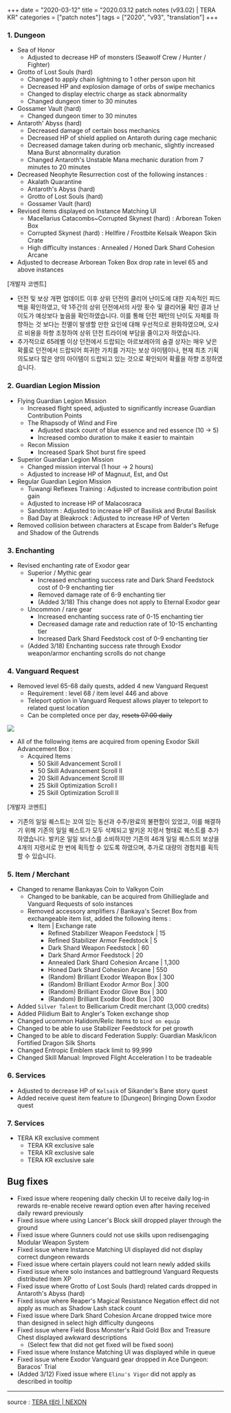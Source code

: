 +++
date = "2020-03-12"
title = "2020.03.12 patch notes (v93.02) | TERA KR"
categories = ["patch notes"]
tags = ["2020", "v93", "translation"]
+++

### 1. Dungeon
- Sea of Honor
  - Adjusted to decrease HP of monsters (Seawolf Crew / Hunter / Fighter)
- Grotto of Lost Souls (hard)
  - Changed to apply chain lightning to 1 other person upon hit
  - Decreased HP and explosion damage of orbs of swipe mechanics
  - Changed to display electric charge as stack abnormality
  - Changed dungeon timer to 30 minutes
- Gossamer Vault (hard)
  - Changed dungeon timer to 30 minutes
- Antaroth' Abyss (hard)
  - Decreased damage of certain boss mechanics
  - Decreased HP of shield applied on Antaroth during cage mechanic
  - Decreased damage taken during orb mechanic, slightly increased Mana Burst abnormality duration
  - Changed Antaroth's Unstable Mana mechanic duration from 7 minutes to 20 minutes
- Decreased Neophyte Resurrection cost of the following instances :
  - Akalath Quarantine
  - Antaroth's Abyss (hard)
  - Grotto of Lost Souls (hard)
  - Gossamer Vault (hard)
- Revised items displayed on Instance Matching UI
  - Macellarius Catacombs~Corrupted Skynest (hard) : Arborean Token Box
  - Corrupted Skynest (hard) : Hellfire / Frostbite Kelsaik Weapon Skin Crate
  - High difficulty instances : Annealed / Honed Dark Shard Cohesion Arcane
- Adjusted to decrease Arborean Token Box drop rate in level 65 and above instances

[개발자 코멘트]
- 던전 및 보상 개편 업데이트 이후 상위 던전의 클리어 난이도에 대한 지속적인 피드백을 확인하였고, 약 1주간의 상위 던전에서의 사망 횟수 및 클리어율 확인 결과 난이도가 예상보다 높음을 확인하였습니다. 이를 통해 던전 패턴의 난이도 자체를 하향하는 것 보다는 전멸이 발생할 만한 요인에 대해 우선적으로 완화하였으며, 오샤르 비용을 하향 조정하여 상위 던전 트라이에 부담을 줄이고자 하였습니다.
- 추가적으로 65레벨 이상 던전에서 드랍되는 아르보레아의 숨결 상자는 매우 낮은 확률로 던전에서 드랍되어 희귀한 가치를 가지는 보상 아이템이나, 현재 최초 기획 의도보다 많은 양의 아이템이 드랍되고 있는 것으로 확인되어 확률을 하향 조정하였습니다.
 
### 2. Guardian Legion Mission
- Flying Guardian Legion Mission
  - Increased flight speed, adjusted to significantly increase Guardian Contribution Points
  - The Rhapsody of Wind and Fire
    - Adjusted stack count of blue essence and red essence (10 -> 5)
    - Increased combo duration to make it easier to maintain
  - Recon Mission
    - Increased Spark Shot burst fire speed
- Superior Guardian Legion Mission
  - Changed mission interval (1 hour -> 2 hours)
  - Adjusted to increase HP of Magnuut, Est, and Ost
- Regular Guardian Legion Mission
  - Tuwangi Reflexes Training : Adjusted to increase contribution point gain
  - Adjusted to increase HP of Malacosraca
  - Sandstorm : Adjusted to increase HP of Basilisk and Brutal Basilisk
  - Bad Day at Bleakrock : Adjusted to increase HP of Verten
- Removed collision between characters at Escape from Balder's Refuge and Shadow of the Gutrends
 
### 3. Enchanting
- Revised enchanting rate of Exodor gear
  - Superior / Mythic gear
    - Increased enchanting success rate and Dark Shard Feedstock cost of 0-9 enchanting tier
    - Removed damage rate of 6-9 enchanting tier
    - (Added 3/18) This change does not apply to Eternal Exodor gear
  - Uncommon / rare gear
    - Increased enchanting success rate of 0-15 enchanting tier
    - Decreased damage rate and reduction rate of 10-15 enchanting tier
    - Increased Dark Shard Feedstock cost of 0-9 enchanting tier
  - (Added 3/18) Enchanting success rate through Exodor weapon/armor enchanting scrolls do not change
 
### 4. Vanguard Request
- Removed level 65-68 daily quests, added 4 new Vanguard Request
  - Requirement : level 68 / item level 446 and above
  - Teleport option in Vanguard Request allows player to teleport to related quest location
  - Can be completed once per day, ~~resets 07:00 daily~~

![](/images/patch/v93-02_1.png)

  - All of the following items are acquired from opening Exodor Skill Advancement Box :
    - Acquired Items
      - 50 Skill Advancement ScroIl I
      - 50 Skill Advancement ScroIl II
      - 20 Skill Advancement ScroIl III
      - 25 Skill Optimization ScroIl I
      - 25 Skill Optimization ScroIl II
 
[개발자 코멘트]
- 기존의 일일 퀘스트는 꼬여 있는 동선과 수주/완료의 불편함이 있었고, 이를 해결하기 위해 기존의 일일 퀘스트가 모두 삭제되고 발키온 지령서 형태로 퀘스트를 추가하였습니다. 발키온 일일 보너스를 소비하지만 기존의 46개 일일 퀘스트의 보상을 4개의 지령서로 한 번에 획득할 수 있도록 하였으며, 추가로 대량의 경험치를 획득할 수 있습니다.
 
### 5. Item / Merchant
- Changed to rename Bankayas Coin to Valkyon Coin
  - Changed to be bankable, can be acquired from Ghillieglade and Vanguard Requests of solo instances
  - Removed accessory amplifiers / Bankaya's Secret Box from exchangeable item list, added the following items :
    - Item | Exchange rate
      - Refined Stabilizer Weapon Feedstock | 15
      - Refined Stabilizer Armor Feedstock | 5
      - Dark Shard Weapon Feedstock | 60
      - Dark Shard Armor Feedstock | 20
      - Annealed Dark Shard Cohesion Arcane | 1,300
      - Honed Dark Shard Cohesion Arcane | 550
      - (Random) Brilliant Exodor Weapon Box | 300
      - (Random) Brilliant Exodor Armor Box | 300
      - (Random) Brilliant Exodor Glove Box | 300
      - (Random) Brilliant Exodor Boot Box | 300
- Added `Silver Talent` to Bellicarium Credit merchant (3,000 credits)
- Added Pilidium Bait to Angler's Token exchange shop
- Changed ucommon Halidom/Relic items to `bind on equip`
- Changed to be able to use Stabilizer Feedstock for pet growth
- Changed to be able to discard Federation Supply: Guardian Mask/icon	Fortified Dragon Silk Shorts
- Changed Entropic Emblem stack limit to 99,999
- Changed Skill Manual: Improved Flight Acceleration I to be tradeable
 
### 6. Services
- Adjusted to decrease HP of `Kelsaik` of Sikander's Bane story quest
- Added receive quest item feature to [Dungeon] Bringing Down Exodor quest
 
### 7. Services
- TERA KR exclusive comment
  - TERA KR exclusive sale
  - TERA KR exclusive sale
  - TERA KR exclusive sale
 
## Bug fixes

- Fixed issue where reopening daily checkin UI to receive daily log-in rewards re-enable receive reward option even after having received daily reward previously
- Fixed issue where using Lancer's Block skill dropped player through the ground
- Fixed issue where Gunners could not use skills upon redisengaging Modular Weapon System
- Fixed issue where Instance Matching UI displayed did not display correct dungeon rewards
- Fixed issue where certain players could not learn newly added skills
- Fixed issue where solo instances and battleground Vanguard Requests distributed item XP
- Fixed issue where Grotto of Lost Souls (hard) related cards dropped in Antaroth's Abyss (hard)
- Fixed issue where Reaper's Magical Resistance Negation effect did not apply as much as Shadow Lash stack count
- Fixed issue where Dark Shard Cohesion Arcane dropped twice more than designed in select high difficulty dungeons
- Fixed issue where Field Boss Monster's Raid Gold Box and Treasure Chest displayed awkward descriptions
  - (Select few that did not get fixed will be fixed soon)
- Fixed issue where Instance Matching UI was displayed while in queue
- Fixed issue where Exodor Vanguard gear dropped in Ace Dungeon: Baracos' Trial
- (Added 3/12) Fixed issue where `Elinu's Vigor` did not apply as described in tooltip

----

source : [TERA 테라 | NEXON](http://tera.nexon.com/news/update/view.aspx?n4articlesn=430)

